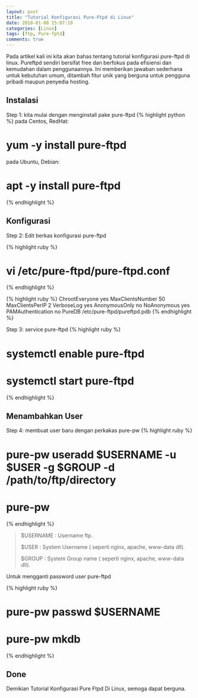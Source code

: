 ```yaml
---
layout: post
title: "Tutorial Konfigurasi Pure-Ftpd di Linux"
date: 2018-01-08 15:07:19
categories: [Linux]
tags: [ftp, Pure-fptd]
comments: true
---
```


Pada artikel kali ini kita akan bahas tentang tutorial konfigurasi pure-ftpd di linux. Pureftpd sendiri bersifat free dan berfokus pada efisiensi dan kemudahan dalam penggunaannya. Ini memberikan jawaban sederhana untuk kebutuhan umum, ditambah fitur unik yang berguna untuk pengguna pribadi maupun penyedia hosting.

<!--more-->

## Instalasi
Step 1: kita mulai dengan menginstall pake pure-ftpd
{% highlight python %}
pada Centos, RedHat:
   # yum -y install pure-ftpd

pada Ubuntu, Debian:
   # apt -y install pure-ftpd
{% endhighlight %}

## Konfigurasi
Step 2: Edit berkas konfigurasi pure-ftpd

{% highlight ruby %}
   # vi /etc/pure-ftpd/pure-ftpd.conf
{% endhighlight %}

{% highlight ruby %}
   ChrootEveryone              yes
   MaxClientsNumber            50
   MaxClientsPerIP             2
   VerboseLog                  yes
   AnonymousOnly               no
   NoAnonymous                 yes
   PAMAuthentication no
   PureDB /etc/pure-ftpd/pureftpd.pdb
{% endhighlight %}

Step 3: service pure-ftpd
{% highlight ruby %}
   # systemctl enable pure-ftpd
   # systemctl start pure-ftpd
{% endhighlight %}

## Menambahkan User
Step 4: membuat user baru dengan perkakas pure-pw
{% highlight ruby %}
   # pure-pw useradd $USERNAME -u $USER -g $GROUP -d /path/to/ftp/directory
   # pure-pw
{% endhighlight %}

> $USERNAME : Username ftp.
>
> $USER : System Username ( seperti nginx, apache, www-data dll).
>
> $GROUP : System Group name ( seperti nginx, apache, www-data dll).

Untuk mengganti password user pure-ftpd

{% highlight ruby %}
   # pure-pw passwd $USERNAME
   # pure-pw mkdb
{% endhighlight %}

## Done
Demikian Tutorial Konfigurasi Pure Ftpd Di Linux, semoga dapat berguna.
